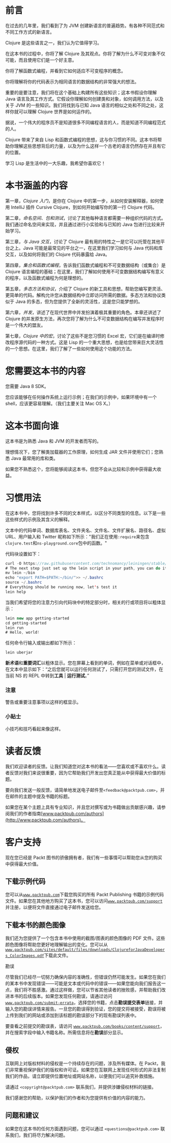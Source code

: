 # 前言

在过去的几年里，我们看到了为 JVM 创建新语言的普遍趋势。有各种不同范式和不同工作方式的新语言。

Clojure 是这些语言之一，我们认为它值得学习。

在这本书的过程中，你将了解 Clojure 及其观点。你将了解为什么不可变对象不仅可能，而且使用它们是一个好主意。

你将了解函数式编程，并看到它如何适应不可变程序的概念。

你将理解将你的代码表示为相同语言的数据结构的非常强大的想法。

重要的是要注意，我们将在这个基础上构建所有这些知识；这本书假设你理解 Java 语言及其工作方式。它假设你理解如何创建类和对象，如何调用方法，以及关于 JVM 的一些知识。我们将找到与已知 Java 语言的相似之处和不同之处，这样你就可以理解 Clojure 世界是如何运作的。

据说，一个伟大的程序员不是知道很多不同编程语言的人，而是知道不同编程范式的人。

Clojure 带来了来自 Lisp 和函数式编程的思想，这与你习惯的不同。这本书将帮助你理解这些思想背后的力量，以及为什么这样一个古老的语言仍然存在并且有它的位置。

学习 Lisp 是生活中的一大乐趣，我希望你喜欢它！

# 本书涵盖的内容

第一章，*Clojure 入门*，是你在 Clojure 中的第一步，从如何安装解释器，如何使用 IntelliJ 插件 Cursive Clojure，到如何开始编写你的第一行 Clojure 代码。

第二章，*命名空间、包和测试*，讨论了其他每种语言都需要一种组织代码的方式。我们通过命名空间来实现，并且通过进行小实验和与已知的 Java 包进行比较来开始学习。

第三章，*与 Java 交互*，讨论了 Clojure 最有用的特性之一是它可以托管在其他平台之上。Java 可能是最常见的平台之一，在这里我们学习如何与 Java 代码和库交互，以及如何将我们的 Clojure 代码暴露给 Java。

第四章，*集合和函数式编程*，告诉我们函数式编程和不可变数据结构（或集合）是 Clojure 语言编程的基础；在这里，我们了解如何使用不可变数据结构编写有意义的程序，以及函数式编程为何是理想的。

第五章，*多态方法和协议*，介绍了 Clojure 的新工具和思想，帮助您编写更灵活、更简单的代码。解构允许您从数据结构中立即访问所需的数据。多态方法和协议类似于 Java 的多态，但为您提供了全新的灵活性，这是您只能梦想的。

第六章，*并发*，讲述了在现代世界中并发扮演着极其重要的角色。本章还讲述了 Clojure 的并发原生方法，再次您将了解为什么不可变数据结构在编写并发程序时是一个伟大的盟友。

第七章，*Clojure 中的宏*，讨论了这些不是您习惯的 Excel 宏，它们是在编译时修改程序源代码的一种方式。这是 Lisp 的一个重大思想，也是给您带来巨大灵活性的一个思想。在这里，我们了解了一些如何使用这个功能的方法。

# 您需要这本书的内容

您需要 Java 8 SDK。

您应该能够在任何操作系统上运行示例；在我们的示例中，如果环境中有一个 shell，应该更容易理解。（我们主要关注 Mac OS X。）

# 这本书面向谁

这本书是为熟悉 Java 和 JVM 的开发者而写的。

理想情况下，您了解类加载器的工作原理，如何生成 JAR 文件并使用它们；您熟悉 Java 最常用的库和类。

如果您不熟悉这个，您将能够阅读这本书，但您不会从比较和示例中获得最大收益。

# 习惯用法

在这本书中，您将找到许多不同的文本样式，以区分不同类型的信息。以下是一些这些样式的示例及其含义的解释。

文本中的代码单词、数据库表名、文件夹名、文件名、文件扩展名、路径名、虚拟 URL、用户输入和 Twitter 昵称如下所示："我们正在使用`:require`来包含`clojure.test`和`ns-playground.core`包中的函数。"

代码块设置如下：

```java
curl -O https://raw.githubusercontent.com/technomancy/leiningen/stable/bin/lein
# The next step just set up the lein script in your path, you can do it any way you wish
mv lein ~/bin
echo "export PATH=$PATH:~/bin/">> ~/.bashrc
source ~/.bashrc
# Everything should be running now, let's test it
lein help

```

当我们希望将您的注意力引向代码块中的特定部分时，相关的行或项目将以粗体显示：

```java
lein new app getting-started
cd getting-started
lein run
# Hello, world!
```

任何命令行输入或输出都如下所示：

```java
lein uberjar

```

**新术语**和**重要词汇**以粗体显示。您在屏幕上看到的单词，例如在菜单或对话框中，在文本中显示如下：“之后您就可以运行任何测试了，只需打开您的测试文件，在当前 NS 的 REPL 中转到**工具** | **运行测试**。”

### 注意

警告或重要注意事项以这样的框显示。

### 小贴士

小技巧和技巧看起来像这样。

# 读者反馈

我们欢迎读者的反馈。让我们知道您对这本书的看法——您喜欢或不喜欢什么。读者反馈对我们来说很重要，因为它帮助我们开发出您真正能从中获得最大价值的标题。

要向我们发送一般反馈，请简单地发送电子邮件至`<feedback@packtpub.com>`，并在邮件的主题中提及书籍的标题。

如果您在某个主题上具有专业知识，并且您对撰写或为书籍做出贡献感兴趣，请参阅我们的作者指南[www.packtpub.com/authors](http://www.packtpub.com/authors)。

# 客户支持

现在您已经是 Packt 图书的骄傲拥有者，我们有一些事情可以帮助您从您的购买中获得最大价值。

## 下载示例代码

您可以从[`www.packtpub.com`](http://www.packtpub.com)下载您购买的所有 Packt Publishing 书籍的示例代码文件。如果您在其他地方购买了这本书，您可以访问[`www.packtpub.com/support`](http://www.packtpub.com/support)并注册，以便将文件直接通过电子邮件发送给您。

## 下载本书的颜色图像

我们还为您提供了一个包含本书中使用的截图/图表的颜色图像的 PDF 文件。这些颜色图像将帮助您更好地理解输出的变化。您可以从[`www.packtpub.com/sites/default/files/downloads/ClojureforJavaDevelopers_ColorImages.pdf`](https://www.packtpub.com/sites/default/files/downloads/ClojureforJavaDevelopers_ColorImages.pdf)下载此文件。

勘误

尽管我们已经尽一切努力确保内容的准确性，但错误仍然可能发生。如果您在我们的某本书中发现错误——可能是文本或代码中的错误——如果您能向我们报告这一点，我们将不胜感激。通过这样做，您可以节省其他读者的挫败感，并帮助我们改进本书的后续版本。如果您发现任何勘误，请通过访问[`www.packtpub.com/submit-errata`](http://www.packtpub.com/submit-errata)，选择您的书籍，点击**勘误提交表单**链接，并输入您的勘误详情来报告。一旦您的勘误得到验证，您的提交将被接受，勘误将被上传到我们的网站或添加到该标题的勘误部分下的现有勘误列表中。

要查看之前提交的勘误表，请访问 [`www.packtpub.com/books/content/support`](https://www.packtpub.com/books/content/support)，并在搜索字段中输入书籍名称。所需信息将在**勘误**部分显示。

## 侵权

互联网上对版权材料的侵权是一个持续存在的问题，涉及所有媒体。在 Packt，我们非常重视保护我们的版权和许可证。如果您在互联网上发现任何形式的非法复制我们的作品，请立即提供位置地址或网站名称，以便我们可以追究补救措施。

请通过 `<copyright@packtpub.com>` 联系我们，并提供涉嫌侵权材料的链接。

我们感谢您的帮助，以保护我们的作者和为您提供有价值的内容的能力。

## 问题和建议

如果您在这本书的任何方面遇到问题，您可以通过 `<questions@packtpub.com>` 联系我们，我们将尽力解决问题。
